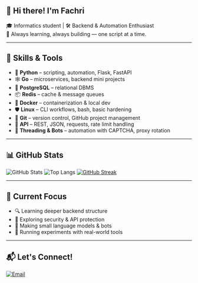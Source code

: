 ## 👋 Hi there! I'm Fachri

🎓 Informatics student | 🛠️ Backend & Automation Enthusiast  
🚀 Always learning, always building — one script at a time.  

---

## 🔧 Skills & Tools

- 🐍 **Python** – scripting, automation, Flask, FastAPI  
- 🕸️ **Go** – microservices, backend mini projects  
- 🐘 **PostgreSQL** – relational DBMS  
- 📦 **Redis** – cache & message queues  
- 🐳 **Docker** – containerization & local dev  
- 🛡️ **Linux** – CLI workflows, bash, basic hardening  
- 🧠 **Git** – version control, GitHub project management  
- 📁 **API** – REST, JSON, requests, rate limit handling  
- 🤖 **Threading & Bots** – automation with CAPTCHA, proxy rotation

---

## 📊 GitHub Stats

![GitHub Stats](https://github-readme-stats.vercel.app/api?username=fachriaziz&show_icons=true&theme=radical)
![Top Langs](https://github-readme-stats.vercel.app/api/top-langs/?username=fachriaziz&layout=compact&theme=radical)
[![GitHub Streak](https://streak-stats.demolab.com?user=fachriaziz&theme=radical)](https://git.io/streak-stats)

---

## 📌 Current Focus

- 🔍 Learning deeper backend structure  
- 🔐 Exploring security & API protection  
- 🤖 Making small language models & bots  
- 🧪 Running experiments with real-world tools

---

## 📬 Let's Connect!

[![Email](https://img.shields.io/badge/email-me-blue?logo=gmail&style=flat)](mailto:fachri.aziz@outlook.com)


